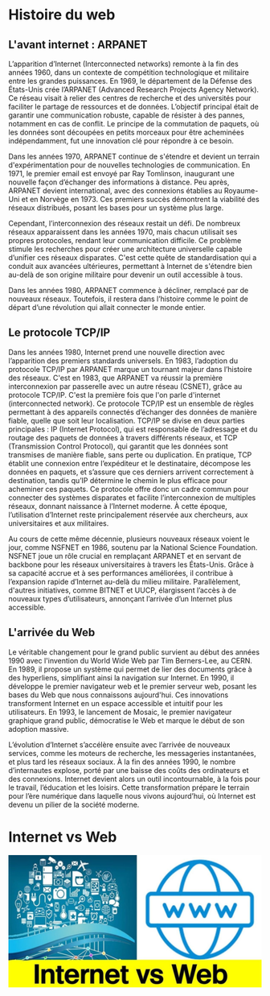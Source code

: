 # Histoire du web

## L'avant internet : ARPANET
L’apparition d’Internet (Interconnected networks) remonte à la fin des années 1960, dans un contexte de compétition technologique et militaire entre les grandes puissances. En 1969, le département de la Défense des États-Unis crée l’ARPANET (Advanced Research Projects Agency Network). Ce réseau visait à relier des centres de recherche et des universités pour faciliter le partage de ressources et de données. L’objectif principal était de garantir une communication robuste, capable de résister à des pannes, notamment en cas de conflit. Le principe de la commutation de paquets, où les données sont découpées en petits morceaux pour être acheminées indépendamment, fut une innovation clé pour répondre à ce besoin.

Dans les années 1970, ARPANET continue de s'étendre et devient un terrain d'expérimentation pour de nouvelles technologies de communication. En 1971, le premier email est envoyé par Ray Tomlinson, inaugurant une nouvelle façon d’échanger des informations à distance. Peu après, ARPANET devient international, avec des connexions établies au Royaume-Uni et en Norvège en 1973. Ces premiers succès démontrent la viabilité des réseaux distribués, posant les bases pour un système plus large.

Cependant, l’interconnexion des réseaux restait un défi. De nombreux réseaux apparaissent dans les années 1970, mais chacun utilisait ses propres protocoles, rendant leur communication difficile. Ce problème stimule les recherches pour créer une architecture universelle capable d’unifier ces réseaux disparates. C'est cette quête de standardisation qui a conduit aux avancées ultérieures, permettant à Internet de s'étendre bien au-delà de son origine militaire pour devenir un outil accessible à tous.

Dans les années 1980, ARPANET commence à décliner, remplacé par de nouveaux réseaux. Toutefois, il restera dans l’histoire comme le point de départ d’une révolution qui allait connecter le monde entier.

## Le protocole TCP/IP
Dans les années 1980, Internet prend une nouvelle direction avec l’apparition des premiers standards universels. En 1983, l’adoption du protocole TCP/IP par ARPANET marque un tournant majeur dans l’histoire des réseaux. C'est en 1983, que ARPANET va réussir la première interconnexion par passerelle avec un autre réseau (CSNET), grâce au protocole TCP/IP. C'est la première fois que l'on parle d'internet (interconnected network). Ce protocole TCP/IP est un ensemble de règles permettant à des appareils connectés d’échanger des données de manière fiable, quelle que soit leur localisation. TCP/IP se divise en deux parties principales : IP (Internet Protocol), qui est responsable de l’adressage et du routage des paquets de données à travers différents réseaux, et TCP (Transmission Control Protocol), qui garantit que les données sont transmises de manière fiable, sans perte ou duplication. En pratique, TCP établit une connexion entre l’expéditeur et le destinataire, décompose les données en paquets, et s’assure que ces derniers arrivent correctement à destination, tandis qu’IP détermine le chemin le plus efficace pour acheminer ces paquets. Ce protocole offre donc un cadre commun pour connecter des systèmes disparates et facilite l’interconnexion de multiples réseaux, donnant naissance à l’Internet moderne. À cette époque, l’utilisation d’Internet reste principalement réservée aux chercheurs, aux universitaires et aux militaires.

Au cours de cette même décennie, plusieurs nouveaux réseaux voient le jour, comme NSFNET en 1986, soutenu par la National Science Foundation. NSFNET joue un rôle crucial en remplaçant ARPANET et en servant de backbone pour les réseaux universitaires à travers les États-Unis. Grâce à sa capacité accrue et à ses performances améliorées, il contribue à l’expansion rapide d’Internet au-delà du milieu militaire. Parallèlement, d'autres initiatives, comme BITNET et UUCP, élargissent l’accès à de nouveaux types d’utilisateurs, annonçant l’arrivée d’un Internet plus accessible.

## L'arrivée du Web
Le véritable changement pour le grand public survient au début des années 1990 avec l'invention du World Wide Web par Tim Berners-Lee, au CERN. En 1989, il propose un système qui permet de lier des documents grâce à des hyperliens, simplifiant ainsi la navigation sur Internet. En 1990, il développe le premier navigateur web et le premier serveur web, posant les bases du Web que nous connaissons aujourd'hui. Ces innovations transforment Internet en un espace accessible et intuitif pour les utilisateurs. En 1993, le lancement de Mosaic, le premier navigateur graphique grand public, démocratise le Web et marque le début de son adoption massive.

L’évolution d’Internet s’accélère ensuite avec l’arrivée de nouveaux services, comme les moteurs de recherche, les messageries instantanées, et plus tard les réseaux sociaux. À la fin des années 1990, le nombre d’internautes explose, porté par une baisse des coûts des ordinateurs et des connexions. Internet devient alors un outil incontournable, à la fois pour le travail, l’éducation et les loisirs. Cette transformation prépare le terrain pour l’ère numérique dans laquelle nous vivons aujourd’hui, où Internet est devenu un pilier de la société moderne.

# Internet vs Web

<img src="../img/01_HistoireWeb/web-vs-internet.jpg" alt="Internet vs web" width="600">









